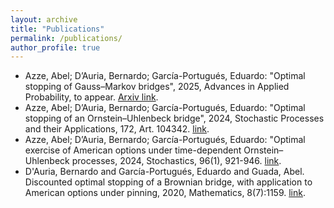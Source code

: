 ```yaml
---
layout: archive
title: "Publications"
permalink: /publications/
author_profile: true
---
```


  * Azze, Abel; D’Auria, Bernardo; García-Portugués, Eduardo: "Optimal stopping of Gauss–Markov bridges", 2025, Advances in Applied Probability, to appear. [Arxiv link](https://arxiv.org/abs/2211.05835).
  * Azze, Abel; D’Auria, Bernardo; García-Portugués, Eduardo: "Optimal stopping of an Ornstein–Uhlenbeck bridge", 2024, Stochastic Processes and their Applications, 172, Art. 104342. [link](https://doi.org/10.1016/j.spa.2024.104342).
  * Azze, Abel; D’Auria, Bernardo; García-Portugués, Eduardo: "Optimal exercise of American options under time-dependent Ornstein–Uhlenbeck processes, 2024, Stochastics, 96(1), 921-946. [link](https://doi.org/10.1080/17442508.2024.2325402).
  * D'Auria, Bernardo and García-Portugués, Eduardo and Guada, Abel. Discounted optimal stopping of a Brownian bridge, with application to American options under pinning, 2020, Mathematics, 8(7):1159. [link](doi:10.3390/math8071159).
